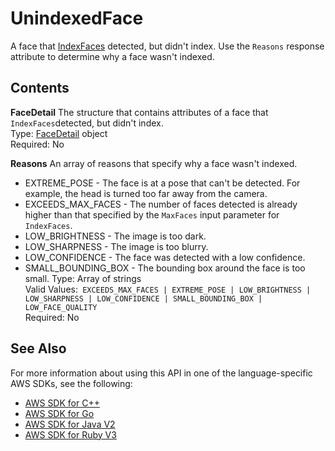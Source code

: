 # UnindexedFace<a name="API_UnindexedFace"></a>

A face that [IndexFaces](API_IndexFaces.md) detected, but didn't index\. Use the `Reasons` response attribute to determine why a face wasn't indexed\.

## Contents<a name="API_UnindexedFace_Contents"></a>

 **FaceDetail**   <a name="rekognition-Type-UnindexedFace-FaceDetail"></a>
The structure that contains attributes of a face that `IndexFaces`detected, but didn't index\.   
Type: [FaceDetail](API_FaceDetail.md) object  
Required: No

 **Reasons**   <a name="rekognition-Type-UnindexedFace-Reasons"></a>
An array of reasons that specify why a face wasn't indexed\.   
+ EXTREME\_POSE \- The face is at a pose that can't be detected\. For example, the head is turned too far away from the camera\.
+ EXCEEDS\_MAX\_FACES \- The number of faces detected is already higher than that specified by the `MaxFaces` input parameter for `IndexFaces`\.
+ LOW\_BRIGHTNESS \- The image is too dark\.
+ LOW\_SHARPNESS \- The image is too blurry\.
+ LOW\_CONFIDENCE \- The face was detected with a low confidence\.
+ SMALL\_BOUNDING\_BOX \- The bounding box around the face is too small\.
Type: Array of strings  
Valid Values:` EXCEEDS_MAX_FACES | EXTREME_POSE | LOW_BRIGHTNESS | LOW_SHARPNESS | LOW_CONFIDENCE | SMALL_BOUNDING_BOX | LOW_FACE_QUALITY`   
Required: No

## See Also<a name="API_UnindexedFace_SeeAlso"></a>

For more information about using this API in one of the language\-specific AWS SDKs, see the following:
+  [AWS SDK for C\+\+](https://docs.aws.amazon.com/goto/SdkForCpp/rekognition-2016-06-27/UnindexedFace) 
+  [AWS SDK for Go](https://docs.aws.amazon.com/goto/SdkForGoV1/rekognition-2016-06-27/UnindexedFace) 
+  [AWS SDK for Java V2](https://docs.aws.amazon.com/goto/SdkForJavaV2/rekognition-2016-06-27/UnindexedFace) 
+  [AWS SDK for Ruby V3](https://docs.aws.amazon.com/goto/SdkForRubyV3/rekognition-2016-06-27/UnindexedFace) 